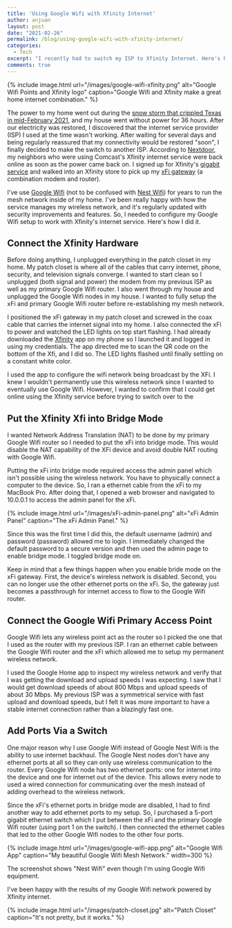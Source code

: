 ```yaml
---
title: 'Using Google Wifi with Xfinity Internet'
author: anjuan
layout: post
date: "2021-02-26"
permalink: /blog/using-google-wifi-with-xfinity-internet/
categories:
  - Tech
excerpt: "I recently had to switch my ISP to Xfinity Internet. Here's how I got it to work with my Google Wifi mesh network."
comments: true
---
```


{% include image.html url="/images/google-wifi-xfinity.png" alt="Google Wifi Points and Xfinity logo" caption="Google Wifi and Xfinity make a great home internet combination." %}

The power to my home went out during the [snow storm that crippled Texas in mid-February 2021](https://www.cbsnews.com/news/texas-winter-storm-uri-costs/), and my house went without power for 36 hours. After our electricity was restored, I discovered that the internet service provider (ISP) I used at the time wasn't working. After waiting for several days and being regularly reassured that my connectivity would be restored "soon", I finally decided to make the switch to another ISP. According to [Nextdoor](https://nextdoor.com/), my neighbors who were using Comcast's Xfinity internet service were back online as soon as the power came back on. I signed up for Xfinity's [gigabit service](https://www.xfinity.com/gig) and walked into an Xfinity store to pick up my [xFi gateway](https://www.theverge.com/2020/1/6/21035595/comcast-wifi-6-new-router-gateway-xfi-advanced-security-ces-2020) (a combination modem and router).

I've use [Google Wifi](https://store.google.com/us/product/google_wifi_2nd_gen) (not to be confused with [Nest Wifi](https://store.google.com/us/product/nest_wifi)) for years to run the mesh network inside of my home. I've been really happy with how the service manages my wireless network, and it's regularly updated with security improvements and features. So, I needed to configure my Google Wifi setup to work with Xfinity's internet service. Here's how I did it.

## **Connect the Xfinity Hardware**

Before doing anything, I unplugged everything in the patch closet in my home. My patch closet is where all of the cables that carry internet, phone, security, and television signals converge. I wanted to start clean so I unplugged (both signal and power) the modem from my previous ISP as well as my primary Google Wifi router. I also went through my house and unplugged the Google Wifi nodes in my house. I wanted to fully setup the xFi and primary Google Wifi router before re-establishing my mesh network.

I positioned the xFi gateway in my patch closet and screwed in the coax cable that carries the internet signal into my home. I also connected the xFi to power and watched the LED lights on top start flashing. I had already downloaded the [Xfinity](https://play.google.com/store/apps/details?id=com.xfinity.digitalhome) app on my phone so I launched it and logged in using my credentials. The app directed me to scan the QR code on the bottom of the Xfi, and I did so. The LED lights flashed until finally settling on a constant white color.

I used the app to configure the wifi network being broadcast by the XFi. I knew I wouldn't permanently use this wireless network since I wanted to eventually use Google Wifi. However, I wanted to confirm that I could get online using the Xfinity service before trying to switch over to the

## **Put the Xfinity Xfi into Bridge Mode**

I wanted Network Address Translation (NAT) to be done by my primary Google Wifi router so I needed to put the xFi into bridge mode. This would disable the NAT capability of the XFi device and avoid double NAT routing with Google Wifi.

Putting the xFi into bridge mode required access the admin panel which isn't possible using the wireless network. You have to physically connect a computer to the device. So, I ran a ethernet cable from the xFi to my MacBook Pro. After doing that, I opened a web browser and navigated to 10.0.0.1 to access the admin panel for the xFi.

{% include image.html url="/images/xFi-admin-panel.png" alt="xFi Admin Panel" caption="The xFi Admin Panel." %}

Since this was the first time I did this, the default username (admin) and password (password) allowed me to login. I immediately changed the default password to a secure version and then used the admin page to enable bridge mode. I toggled bridge mode on.

Keep in mind that a few things happen when you enable bride mode on the xFi gateway. First, the device's wireless network is disabled. Second, you can no longer use the other ethernet ports on the xFi. So, the gateway just becomes a passthrough for internet access to flow to the Google Wifi router.

## **Connect the Google Wifi Primary Access Point**

Google Wifi lets any wireless point act as the router so I picked the one that I used as the router with my previous ISP. I ran an ethernet cable between the Google Wifi router and the xFi which allowed me to setup my permanent wireless network.

I used the Google Home app to inspect my wireless network and verify that I was getting the download and upload speeds I was expecting. I saw that I would get download speeds of about 800 Mbps and upload speeds of about 30 Mbps. My previous ISP was a symmetrical service with fast upload and download speeds, but I felt it was more important to have a stable internet connection rather than a blazingly fast one.

## **Add Ports Via a Switch**

One major reason why I use Google Wifi instead of Google Nest Wifi is the ability to use internet backhaul. The Google Nest nodes don't have any ethernet ports at all so they can only use wireless communication to the router. Every Google Wifi node has two ethernet ports: one for internet into the device and one for internet out of the device. This allows every node to used a wired connection for communicating over the mesh instead of adding overhead to the wireless network.

Since the xFi's ethernet ports in bridge mode are disabled, I had to find another way to add ethernet ports to my setup. So, I purchased a 5-port gigabit ethernet switch which I put between the xFi and the primary Google Wifi router (using port 1 on the switch). I then connected the ethernet cables that led to the other Google Wifi nodes to the other four ports.

{% include image.html url="/images/google-wifi-app.png" alt="Google Wifi App" caption="My beautiful Google Wifi Mesh Network." width=300 %}

The screenshot shows "Nest Wifi" even though I'm using Google Wifi equipment. 

I've been happy with the results of my Google Wifi network powered by Xfinity internet.

{% include image.html url="/images/patch-closet.jpg" alt="Patch Closet" caption="It's not pretty, but it works." %}